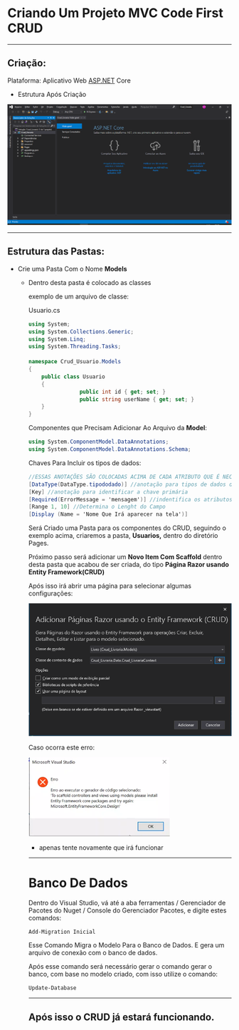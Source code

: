 # Criando Um Projeto MVC Code First CRUD

---

## Criação:

Plataforma: Aplicativo Web [ASP.NET](http://asp.NET) Core

- Estrutura Após Criação

![Untitled](.github/Untitled.png)

---

## Estrutura das Pastas:

- Crie uma Pasta Com o Nome **Models**
    - Dentro desta pasta é colocado as classes

        exemplo de um arquivo de classe:

        Usuario.cs

        ```csharp
        using System;
        using System.Collections.Generic;
        using System.Linq;
        using System.Threading.Tasks;

        namespace Crud_Usuario.Models
        {
            public class Usuario
            {
        				public int id { get; set; }
        				public string userName { get; set; }
            }
        }
        ```

        Componentes que Precisam Adicionar Ao Arquivo da **Model**:

        ```csharp
        using System.ComponentModel.DataAnnotations;
        using System.ComponentModel.DataAnnotations.Schema;
        ```

        Chaves Para Incluir os tipos de dados:

        ```csharp
        //ESSAS ANOTAÇÕES SÃO COLOCADAS ACIMA DE CADA ATRIBUTO QUE É NECESSITA
        [DataType(DataType.tipododado)] //anotação para tipos de dados diferentes
        [Key] //anotação para identificar a chave primária
        [Required(ErrorMessage = 'mensagem')] //indentifica os atributos como não nulos
        [Range 1, 10] //Determina o Lenght do Campo
        [Display (Name = 'Nome Que Irá aparecer na tela')]
        ```

        Será Criado uma Pasta para os componentes do CRUD, seguindo o exemplo acima, criaremos a pasta, **Usuarios,** dentro do diretório Pages.

        Próximo passo será adicionar um **Novo Item Com Scaffold** dentro desta pasta que acabou de ser criada,  do tipo **Página Razor usando Entity Framework(CRUD)**

        Após isso irá abrir uma página para selecionar algumas configurações:

        ![Untitled](.github/Untitled%201.png)

        Caso ocorra este erro:

        ![Untitled](.github/Untitled%202.png)

        - apenas tente novamente que irá funcionar

        ---

        # Banco De Dados

        Dentro do Visual Studio, vá até a aba ferramentas / Gerenciador de Pacotes do Nuget / Console do Gerenciador Pacotes, e digite estes comandos:

        ```powershell
        Add-Migration Inicial
        ```

        Esse Comando Migra o Modelo Para o Banco de Dados.  E gera um arquivo de conexão com o banco de dados.

        Após esse comando será necessário gerar o comando gerar o banco, com base no modelo criado, com isso utilize o comando:

        ```powershell
        Update-Database
        ```

        ---

        ## Após isso o CRUD já estará funcionando.
